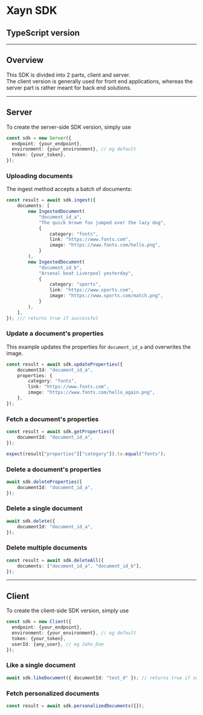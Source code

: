 # Xayn SDK
## TypeScript version
___
## Overview

This SDK is divided into 2 parts, client and server.\
The client version is generally used for front end applications, whereas the server part is rather meant for back end solutions.

___
## Server
To create the server-side SDK version, simply use

```typescript
const sdk = new Server({
  endpoint: {your_endpoint},
  environment: {your_environment}, // eg default
  token: {your_token},
});
```
### Uploading documents
The ingest method accepts a batch of documents:
```typescript
const result = await sdk.ingest({
    documents: [
        new IngestedDocument(
            "document_id_a",
            "The quick brown fox jumped over the lazy dog",
            {
                category: "fonts",
                link: "https://www.fonts.com",
                image: "https://www.fonts.com/hello.png",
            }
        ),
        new IngestedDocument(
            "document_id_b",
            "Arsenal beat Liverpool yesterday",
            {
                category: "sports",
                link: "https://www.sports.com",
                image: "https://www.sports.com/match.png",
            }
        ),
    ],
}); /// returns true if successful
```
### Update a document's properties
This example updates the properties for ```document_id_a``` and overwrites the image.
```typescript
const result = await sdk.updateProperties({
    documentId: "document_id_a",
    properties: {
        category: "fonts",
        link: "https://www.fonts.com",
        image: "https://www.fonts.com/hello_again.png",
    },
});
```
### Fetch a document's properties
```typescript
const result = await sdk.getProperties({
    documentId: "document_id_a",
});

expect(result["properties"]["category"]).to.equal("fonts");
```
### Delete a document's properties
```typescript
await sdk.deleteProperties({
    documentId: "document_id_a",
});
```
### Delete a single document
```typescript
await sdk.delete({
    documentId: "document_id_a",
});
```
### Delete multiple documents
```typescript
const result = await sdk.deleteAll({
    documents: ["document_id_a", "document_id_b"],
});
```
___
## Client
To create the client-side SDK version, simply use

```typescript
const sdk = new Client({
  endpoint: {your_endpoint},
  environment: {your_environment}, // eg default
  token: {your_token},
  userId: {any_user}, // eg John_Doe
});
```
### Like a single document
```typescript
await sdk.likeDocument({ documentId: "test_d" }); // returns true if successful
```
### Fetch personalized documents
```typescript
const result = await sdk.personalizedDocuments({});
```